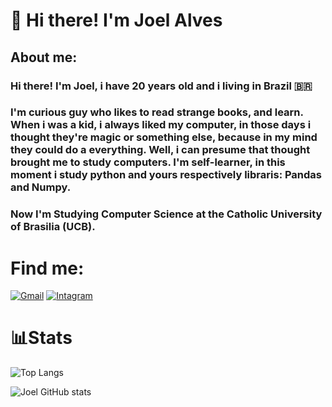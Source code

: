 # 👋 Hi there! I'm Joel Alves
## About me:
### Hi there! I'm Joel, i have 20 years old and i living in Brazil 🇧🇷
### I'm curious guy who likes to read strange books, and learn. When i was a kid, i always liked my computer, in those days i thought they're magic or something else, because in my mind they could do a everything. Well, i can presume that thought brought  me to study computers. I'm self-learner, in this moment i study python and yours respectively libraris: Pandas and Numpy.
### Now I'm Studying Computer Science at the Catholic University of Brasilia (UCB).

# Find me:
[![Gmail](https://img.shields.io/badge/Gmail-D14836?style=for-the-badge&logo=gmail&logoColor=white)](https://mail.google.com/mail/u/0/#inbox?compose=new)
[![Intagram](https://img.shields.io/badge/Instagram-E4405F?style=for-the-badge&logo=instagram&logoColor=white)](https://www.instagram.com/joel_alves.s/)

# 📊Stats
![Top Langs](https://github-readme-stats.vercel.app/api/top-langs/?username=Joel-ASantos&layout=compact&theme=tokyonight)

![Joel GitHub stats](https://github-readme-stats.vercel.app/api?username=Joel-ASantos&show_icons=true&theme=tokyonight)
